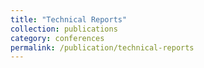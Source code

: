 ```yaml
---
title: "Technical Reports"
collection: publications
category: conferences
permalink: /publication/technical-reports
---
```

